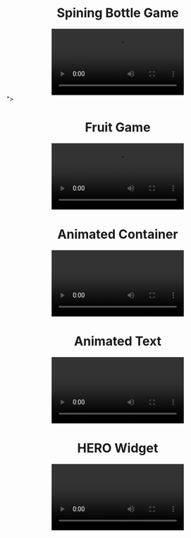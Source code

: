 <h1 align="center"> Spining Bottle Game </h1>

<div align="center">
  <video src="https://github.com/user-attachments/assets/36bf2298-de64-446d-b31c-f03bd6c416f8">
</div>">




</div>


<h1 align="center"> Fruit Game </h1>
<div align="center">
  <video src="https://github.com/user-attachments/assets/bd801c02-6288-4f04-9957-4396baa0277b
">
</div>


<h1 align="center"> Animated Container </h1>
<div align="center">
  <video src="https://github.com/user-attachments/assets/6e2f42f9-fbe8-4e53-b186-41c16b208652">
</div>

<h1 align="center"> Animated Text </h1>
<div align="center">
  <video src="https://github.com/user-attachments/assets/d752d61f-3c40-4198-b60c-e652b080db26">
</div>


<h1 align="center"> HERO Widget </h1>




<div align="center">
  <video src="https://github.com/user-attachments/assets/a970adbc-60ad-4c26-a486-5d9b8eb0a7e8">
</div>


